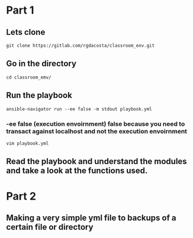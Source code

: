 # Part 1
## Lets clone
`git clone https://gitlab.com/rgdacosta/classroom_env.git`

## Go in the directory
`cd classroom_emv/`

## Run the playbook
`ansible-navigator run --ee false -m stdout playbook.yml`

### -ee false (execution envoirnment) false because you need to transact against localhost and not the execution envoirnment

`vim playbook.yml`

## Read the playbook and understand the modules and take a look at the functions used.

# Part 2
## Making a very simple yml file to backups of a certain file or directory

